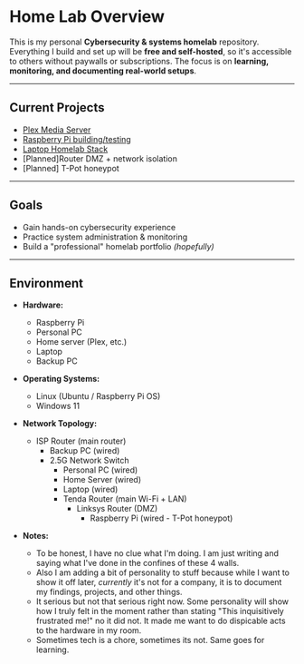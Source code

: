 # Home Lab Overview

This is my personal **Cybersecurity & systems homelab** repository.
Everything I build and set up will be **free and self-hosted**, so it's accessible to others without paywalls or subscriptions.
The focus is on **learning, monitoring, and documenting real-world setups**.

---

## Current Projects
- [Plex Media Server](./plex-server/README.md)
- [Raspberry Pi building/testing](./raspberry-pi/README.md)
- [Laptop Homelab Stack](./Laptop%20Homelab%20Stack/README.md)
- [Planned]Router DMZ + network isolation
- [Planned] T-Pot honeypot

---

## Goals
- Gain hands-on cybersecurity experience
- Practice system administration & monitoring
- Build a "professional" homelab portfolio *(hopefully)*

---

## Environment
- **Hardware:**
  - Raspberry Pi
  - Personal PC
  - Home server (Plex, etc.)
  - Laptop
  - Backup PC
  
- **Operating Systems:**
  - Linux (Ubuntu / Raspberry Pi OS)
  - Windows 11
  
- **Network Topology:**
  - ISP Router (main router)  
    - Backup PC (wired)  
    - 2.5G Network Switch
      - Personal PC (wired) 
      - Home Server (wired)
      - Laptop (wired)
      - Tenda Router (main Wi-Fi + LAN)  
        - Linksys Router (DMZ)  
          - Raspberry Pi (wired - T-Pot honeypot)

- **Notes:**
  - To be honest, I have no clue what I'm doing. I am just writing and saying what I've done in the confines of these 4 walls. 
  - Also I am adding a bit of personality to stuff because while I want to show it off later, *currently* it's not for a company, it is to document my findings, projects, and other things.
  - It serious but not that serious right now. Some personality will show how I truly felt in the moment rather than stating "This inquisitively frustrated me!" no it did not. It made me want to do dispicable acts to the hardware in my room. 
  - Sometimes tech is a chore, sometimes its not. Same goes for learning.

